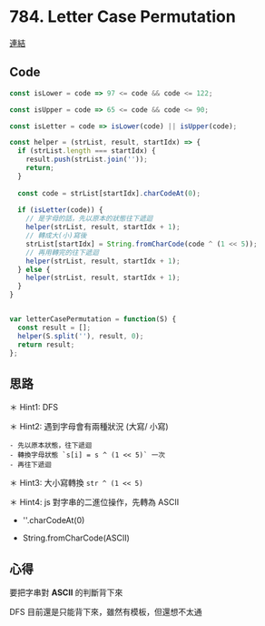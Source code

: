 # 784. Letter Case Permutation

[連結](https://leetcode.com/problems/letter-case-permutation/)

## Code

```javascript
const isLower = code => 97 <= code && code <= 122;

const isUpper = code => 65 <= code && code <= 90;

const isLetter = code => isLower(code) || isUpper(code);

const helper = (strList, result, startIdx) => {
  if (strList.length === startIdx) {
    result.push(strList.join(''));
    return;
  }
  
  const code = strList[startIdx].charCodeAt(0);
  
  if (isLetter(code)) {    
    // 是字母的話，先以原本的狀態往下遞迴
    helper(strList, result, startIdx + 1);
    // 轉成大(小)寫後
    strList[startIdx] = String.fromCharCode(code ^ (1 << 5)); 
    // 再用轉完的往下遞迴
    helper(strList, result, startIdx + 1);
  } else {
    helper(strList, result, startIdx + 1);    
  }
}


var letterCasePermutation = function(S) {
  const result = [];
  helper(S.split(''), result, 0);
  return result;
};
```

## 思路

＊ Hint1: DFS

＊ Hint2: 遇到字母會有兩種狀況 (大寫/ 小寫)
    
    - 先以原本狀態，往下遞迴
    - 轉換字母狀態 `s[i] = s ^ (1 << 5)` 一次
    - 再往下遞迴

＊ Hint3: 大小寫轉換 `str ^ (1 << 5)`

＊ Hint4: js 對字串的二進位操作，先轉為 ASCII
   
   - ''.charCodeAt(0)
  
   - String.fromCharCode(ASCII)

## 心得

要把字串對 **ASCII** 的判斷背下來

DFS 目前還是只能背下來，雖然有模板，但還想不太通
